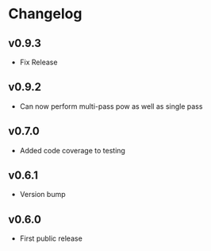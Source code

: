 # Changelog

## v0.9.3

* Fix Release

## v0.9.2

* Can now perform multi-pass pow as well as single pass

## v0.7.0

* Added code coverage to testing

## v0.6.1

* Version bump

## v0.6.0

* First public release
